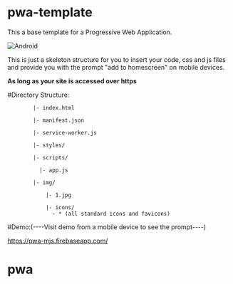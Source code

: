 # pwa-template
This a base template for a Progressive Web Application.


![Android](emulator.png)


This is just a skeleton structure for you to insert your code, css and js files and provide you with the prompt "add to homescreen" on mobile devices. 

******As long as your site is accessed over https******

#Directory Structure:

            |- index.html
            
            |- manifest.json
            
            |- service-worker.js
            
            |- styles/
            
            |- scripts/

              |- app.js

            |- img/    

                |- 1.jpg

                |- icons/
                  - * (all standard icons and favicons)
                
                
#Demo:(----Visit demo from a mobile device to see the prompt----)

https://pwa-mjs.firebaseapp.com/

# pwa
